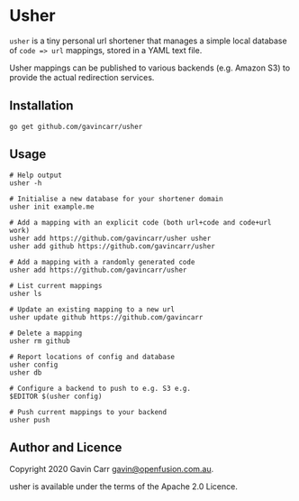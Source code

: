 
Usher
=====

`usher` is a tiny personal url shortener that manages a simple local
database of `code => url` mappings, stored in a YAML text file.

Usher mappings can be published to various backends (e.g. Amazon S3)
to provide the actual redirection services.

Installation
------------

    go get github.com/gavincarr/usher


Usage
-----

    # Help output
    usher -h

    # Initialise a new database for your shortener domain
    usher init example.me

    # Add a mapping with an explicit code (both url+code and code+url work)
    usher add https://github.com/gavincarr/usher usher
    usher add github https://github.com/gavincarr/usher

    # Add a mapping with a randomly generated code
    usher add https://github.com/gavincarr/usher

    # List current mappings
    usher ls

    # Update an existing mapping to a new url
    usher update github https://github.com/gavincarr

    # Delete a mapping
    usher rm github

    # Report locations of config and database
    usher config
    usher db

    # Configure a backend to push to e.g. S3 e.g.
    $EDITOR $(usher config)

    # Push current mappings to your backend
    usher push



Author and Licence
------------------

Copyright 2020 Gavin Carr <gavin@openfusion.com.au>.

usher is available under the terms of the Apache 2.0 Licence.


